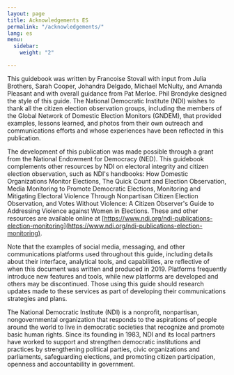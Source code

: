 ```yaml
---
layout: page
title: Acknowledgements ES
permalink: "/acknowledgements/"
lang: es
menu:
  sidebar:
    weight: "2"

---
```


This guidebook was written by Francoise Stovall with input from Julia Brothers, Sarah Cooper, Johandra Delgado, Michael McNulty, and Amanda Pleasant and with overall guidance from Pat Merloe. Phil Brondyke designed the style of this guide. The National Democratic Institute (NDI) wishes to thank all the citizen election observation groups, including the members of the Global Network of Domestic Election Monitors (GNDEM), that provided examples, lessons learned, and photos from their own outreach and communications efforts and whose experiences have been reflected in this publication.

The development of this publication was made possible through a grant from the National Endowment for Democracy (NED). This guidebook complements other resources by NDI on electoral integrity and citizen election observation, such as NDI's handbooks: How Domestic Organizations Monitor Elections, The Quick Count and Election Observation, Media Monitoring to Promote Democratic Elections, Monitoring and Mitigating Electoral Violence Through Nonpartisan Citizen Election Observation, and Votes Without Violence: A Citizen Observer's Guide to Addressing Violence against Women in Elections. These and other resources are available online at [https://www.ndi.org/ndi-publications-election-monitoring](https://www.ndi.org/ndi-publications-election-monitoring).

Note that the examples of social media, messaging, and other communications platforms used throughout this guide, including details about their interface, analytical tools, and capabilities, are reflective of when this document was written and produced in 2019. Platforms frequently introduce new features and tools, while new platforms are developed and others may be discontinued. Those using this guide should research updates made to these services as part of developing their communications strategies and plans.

The National Democratic Institute (NDI) is a nonprofit, nonpartisan, nongovernmental organization that responds to the aspirations of people around the world to live in democratic societies that recognize and promote basic human rights. Since its founding in 1983, NDI and its local partners have worked to support and strengthen democratic institutions and practices by strengthening political parties, civic organizations and parliaments, safeguarding elections, and promoting citizen participation, openness and accountability in government.
